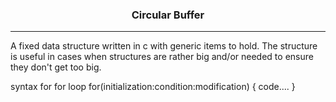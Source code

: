 <center><h3>Circular Buffer</h3></center>
<hr />

A fixed data structure written in c with generic items to hold.  The structure 
is useful in cases when structures are rather big and/or needed to ensure 
they don't get too big.

syntax for for loop
for(initialization:condition:modification)
{
code....
}
